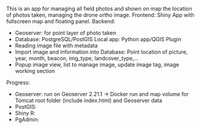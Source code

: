 This is an app for managing all field photos and shown on map the location of photos taken, managing the drone ortho image.
Frontend: Shiny App with fullscreen map and floating panel.
Backend:
  - Geoserver: for point layer of photo taken
  - Database: PostgreSQL/PostGIS
Local app: Python app/QGIS Plugin
  - Reading image file with metadata
  - Import image and information into Database: Point location of picture, year, month, beacon, img_type, landcover_type,...
  - Popup image view, list to manage image, update image tag, image working section

Progress:
- Geoserver: run on Geoserver 2.21.1 -> Docker run and map volume for Tomcat root folder (include index.html) and Geoserver data
- PostGIS:
- Shiny R:
- PgAdmin:
